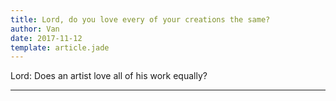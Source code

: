 ```yaml
---
title: Lord, do you love every of your creations the same?
author: Van
date: 2017-11-12
template: article.jade
---
```


Lord: Does an artist love all of his work equally?

---







